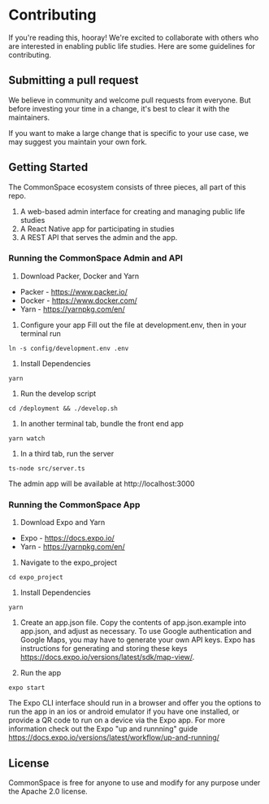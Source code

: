 # Contributing
If you're reading this, hooray! We're excited to collaborate with others who are interested in enabling public life studies. Here are some guidelines for contributing.

## Submitting a pull request
We believe in community and welcome pull requests from everyone. But before investing your time in a change, it's best to clear it with the maintainers.

If you want to make a large change that is specific to your use case, we may suggest you maintain your own fork.

## Getting Started
The CommonSpace ecosystem consists of three pieces, all part of this repo.
1. A web-based admin interface for creating and managing public life studies
1. A React Native app for participating in studies
1. A REST API that serves the admin and the app.

### Running the CommonSpace Admin and API
1. Download Packer, Docker and Yarn
* Packer - https://www.packer.io/
* Docker - https://www.docker.com/
* Yarn - https://yarnpkg.com/en/

1. Configure your app 
Fill out the file at development.env, then in your terminal run 
```
ln -s config/development.env .env
```

1. Install Dependencies
```
yarn
```

1. Run the develop script
```
cd /deployment && ./develop.sh
```

1. In another terminal tab, bundle the front end app
```
yarn watch
```

1. In a third tab, run the server
```
ts-node src/server.ts
```

The admin app will be available at http://localhost:3000

### Running the CommonSpace App
1. Download Expo and Yarn
* Expo - https://docs.expo.io/
* Yarn - https://yarnpkg.com/en/

1. Navigate to the expo_project
```
cd expo_project
```
1. Install Dependencies
```
yarn
```

1. Create an app.json file. 
Copy the contents of app.json.example into app.json, and adjust as necessary.
To use Google authentication and Google Maps, you may have to generate your own API keys.
Expo has instructions for generating and storing these keys https://docs.expo.io/versions/latest/sdk/map-view/.

1. Run the app
```
expo start 
```
The Expo CLI interface should run in a browser and offer you the options to run the app in an ios or android emulator if you have one installed, or provide a QR code to run on a device via the Expo app. For more information check out the Expo "up and runnning" guide https://docs.expo.io/versions/latest/workflow/up-and-running/

## License 
CommonSpace is free for anyone to use and modify for any purpose under the Apache 2.0 license.
